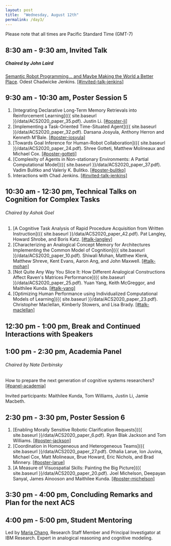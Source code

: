 ```yaml
---
layout: post
title:  "Wednesday, August 12th"
permalink: /day3/
---
```


Please note that all times are Pacific Standard Time (GMT-7)

8:30 am - 9:30 am, Invited Talk
----

##### Chaired by John Laird

[Semantic Robot Programming... and Maybe Making the World a Better Place](https://advancesincognitivesystems.github.io/acs/speakers/chad_jenkins/). Odest Chadwicke Jenkins. [[#invited-talk-jenkins]](https://acs-2020.slack.com/archives/C018B898XN1)


9:30 am - 10:30 am, Poster Session 5
----

1. [Integrating Declarative Long-Term Memory Retrievals into Reinforcement Learning]({{ site.baseurl }}/data/ACS2020_paper_35.pdf). Justin Li. [[#poster-li]](https://acs-2020.slack.com/archives/C017XSTD8MD)
2. [Implementing a Task-Oriented Time-Situated Agent]({{ site.baseurl }}/data/ACS2020_paper_32.pdf). Darsana Josyula, Anthony Herron and Kenneth M'Bale. [[#poster-josyula]](https://acs-2020.slack.com/archives/C018B8A88LV)
3. [Towards Goal Inference for Human-Robot Collaboration]({{ site.baseurl }}/data/ACS2020_paper_24.pdf). Shree Gotteti, Matthew Molineaux and Michael Cox. [[#poster-gotteti]](https://acs-2020.slack.com/archives/C018CK8BURY)
4. [Complexity of Agents in Non-stationary Environments: A Partial Computational Model]({{ site.baseurl }}/data/ACS2020_paper_37.pdf). Vadim Bulitko and Valeriy K. Bulitko. [[#poster-bulitko]](https://acs-2020.slack.com/archives/C0192EK50F2)
5. Interactions with Chad Jenkins. [[#invited-talk-jenkins]](https://acs-2020.slack.com/archives/C018B898XN1)

10:30 am - 12:30 pm, Technical Talks on Cognition for Complex Tasks
----
###### Chaired by Ashok Goel

1. [A Cognitive Task Analysis of Rapid Procedure Acquisition from Written Instruction]({{ site.baseurl }}/data/ACS2020_paper_42.pdf). Pat Langley, Howard Shrobe, and Boris Katz. [[#talk-langley]](https://acs-2020.slack.com/archives/C018CK9710S)
2. [Characterizing an Analogical Concept Memory for Architectures Implementing the Common Model of Cognition]({{ site.baseurl }}/data/ACS2020_paper_10.pdf). Shiwali Mohan, Matthew Klenk, Matthew Shreve, Kent Evans, Aaron Ang, and John Maxwell. [[#talk-mohan]](https://acs-2020.slack.com/archives/C018JJBKPM2)
3. [Not Quite Any Way You Slice It: How Different Analogical Constructions Affect Raven's Matrices Performance]({{ site.baseurl }}/data/ACS2020_paper_25.pdf). Yuan Yang, Keith McGreggor, and Maithilee Kunda. [[#talk-yang]](https://acs-2020.slack.com/archives/C0192EKT8QG)
4. [Optimizing Human Performance using Individualized Computational Models of Learning]({{ site.baseurl }}/data/ACS2020_paper_23.pdf). Christopher Maclellan, Kimberly Stowers, and Lisa Brady. [[#talk-maclellan]](https://acs-2020.slack.com/archives/C018B8C38AZ)

12:30 pm - 1:00 pm, Break and Continued Interactions with Speakers
----

1:00 pm - 2:30 pm, Academia Panel
----

###### Chaired by Nate Derbinsky

How to prepare the next generation of cognitive systems researchers? [[#panel-academia]](https://acs-2020.slack.com/archives/C018CK5TG02)

Invited participants: Maithilee Kunda, Tom Williams, Justin Li, Jamie Macbeth. 


2:30 pm - 3:30 pm, Poster Session 6
----
1. [Enabling Morally Sensitive Robotic Clarification Requests]({{ site.baseurl }}/data/ACS2020_paper_6.pdf). Ryan Blak Jackson and Tom Williams. [[#poster-jackson]](https://acs-2020.slack.com/archives/C018JQSQYTE)
2. [Coordination in Homogeneous and Heterogeneous Teams]({{ site.baseurl }}/data/ACS2020_paper_27.pdf). Othalia Larue, Ion Juvina, Michael Cox, Matt Molineaux, Brue Howard, Eric Nichols, and Brad Minnery. [[#poster-larue]](https://acs-2020.slack.com/archives/C018T946X41)
3. [A Measure of Visuospatial Skills: Painting the Big Picture]({{ site.baseurl }}/data/ACS2020_paper_20.pdf).	Joel Michelson, Deepayan Sanyal, James Ainooson and Maithilee Kunda. [[#poster-michelson]](https://acs-2020.slack.com/archives/C0185T8HX8W)

3:30 pm - 4:00 pm, Concluding Remarks and Plan for the next ACS
----

4:00 pm - 5:00 pm, Student Mentoring
----

Led by [Maria Chang](https://researcher.watson.ibm.com/researcher/view.php?person=ibm-Maria.Chang), Research Staff Member and Principal Investigator at IBM Research. Expert in analogical reasoning and cognitive modeling.